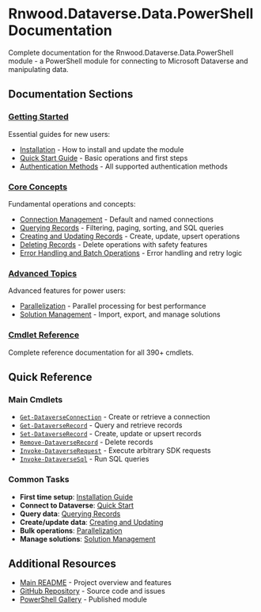 # Rnwood.Dataverse.Data.PowerShell Documentation

<!-- TOC -->
<!-- /TOC -->

Complete documentation for the Rnwood.Dataverse.Data.PowerShell module - a PowerShell module for connecting to Microsoft Dataverse and manipulating data.

## Documentation Sections

### [Getting Started](getting-started/)
Essential guides for new users:
- [Installation](getting-started/installation.md) - How to install and update the module
- [Quick Start Guide](getting-started/quickstart.md) - Basic operations and first steps
- [Authentication Methods](getting-started/authentication.md) - All supported authentication methods

### [Core Concepts](core-concepts/)
Fundamental operations and concepts:
- [Connection Management](core-concepts/connections.md) - Default and named connections
- [Querying Records](core-concepts/querying.md) - Filtering, paging, sorting, and SQL queries
- [Creating and Updating Records](core-concepts/creating-updating.md) - Create, update, upsert operations
- [Deleting Records](core-concepts/deleting.md) - Delete operations with safety features
- [Error Handling and Batch Operations](core-concepts/error-handling.md) - Error handling and retry logic

### [Advanced Topics](advanced/)
Advanced features for power users:
- [Parallelization](advanced/parallelization.md) - Parallel processing for best performance
- [Solution Management](advanced/solution-management.md) - Import, export, and manage solutions

### [Cmdlet Reference](../Rnwood.Dataverse.Data.PowerShell/docs/)
Complete reference documentation for all 390+ cmdlets.

## Quick Reference

### Main Cmdlets
- [`Get-DataverseConnection`](../Rnwood.Dataverse.Data.PowerShell/docs/Get-DataverseConnection.md) - Create or retrieve a connection
- [`Get-DataverseRecord`](../Rnwood.Dataverse.Data.PowerShell/docs/Get-DataverseRecord.md) - Query and retrieve records
- [`Set-DataverseRecord`](../Rnwood.Dataverse.Data.PowerShell/docs/Set-DataverseRecord.md) - Create, update or upsert records
- [`Remove-DataverseRecord`](../Rnwood.Dataverse.Data.PowerShell/docs/Remove-DataverseRecord.md) - Delete records
- [`Invoke-DataverseRequest`](../Rnwood.Dataverse.Data.PowerShell/docs/Invoke-DataverseRequest.md) - Execute arbitrary SDK requests
- [`Invoke-DataverseSql`](../Rnwood.Dataverse.Data.PowerShell/docs/Invoke-DataverseSql.md) - Run SQL queries

### Common Tasks
- **First time setup**: [Installation Guide](getting-started/installation.md)
- **Connect to Dataverse**: [Quick Start](getting-started/quickstart.md#getting-a-connection)
- **Query data**: [Querying Records](core-concepts/querying.md)
- **Create/update data**: [Creating and Updating](core-concepts/creating-updating.md)
- **Bulk operations**: [Parallelization](advanced/parallelization.md)
- **Manage solutions**: [Solution Management](advanced/solution-management.md)

## Additional Resources

- [Main README](../README.md) - Project overview and features
- [GitHub Repository](https://github.com/rnwood/Rnwood.Dataverse.Data.PowerShell) - Source code and issues
- [PowerShell Gallery](https://www.powershellgallery.com/packages/Rnwood.Dataverse.Data.PowerShell) - Published module
